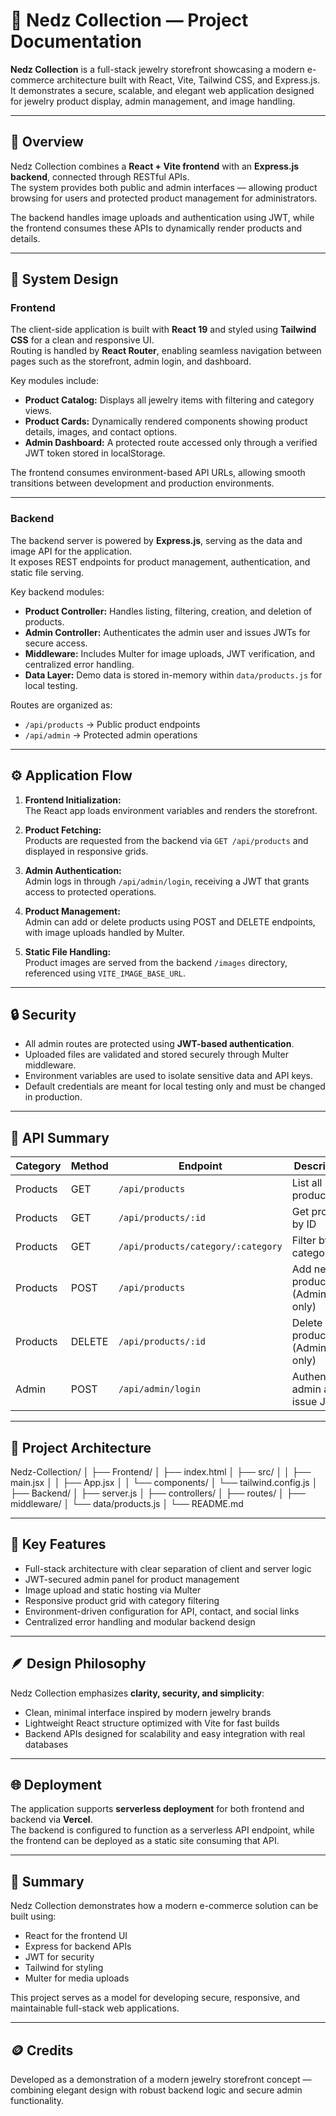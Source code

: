 # 💎 Nedz Collection — Project Documentation

**Nedz Collection** is a full-stack jewelry storefront showcasing a modern e-commerce architecture built with React, Vite, Tailwind CSS, and Express.js.  
It demonstrates a secure, scalable, and elegant web application designed for jewelry product display, admin management, and image handling.

---

## 🧱 Overview

Nedz Collection combines a **React + Vite frontend** with an **Express.js backend**, connected through RESTful APIs.  
The system provides both public and admin interfaces — allowing product browsing for users and protected product management for administrators.

The backend handles image uploads and authentication using JWT, while the frontend consumes these APIs to dynamically render products and details.

---

## 🎨 System Design

### **Frontend**
The client-side application is built with **React 19** and styled using **Tailwind CSS** for a clean and responsive UI.  
Routing is handled by **React Router**, enabling seamless navigation between pages such as the storefront, admin login, and dashboard.

Key modules include:
- **Product Catalog:** Displays all jewelry items with filtering and category views.  
- **Product Cards:** Dynamically rendered components showing product details, images, and contact options.  
- **Admin Dashboard:** A protected route accessed only through a verified JWT token stored in localStorage.  

The frontend consumes environment-based API URLs, allowing smooth transitions between development and production environments.

---

### **Backend**
The backend server is powered by **Express.js**, serving as the data and image API for the application.  
It exposes REST endpoints for product management, authentication, and static file serving.

Key backend modules:
- **Product Controller:** Handles listing, filtering, creation, and deletion of products.  
- **Admin Controller:** Authenticates the admin user and issues JWTs for secure access.  
- **Middleware:** Includes Multer for image uploads, JWT verification, and centralized error handling.  
- **Data Layer:** Demo data is stored in-memory within `data/products.js` for local testing.  

Routes are organized as:
- `/api/products` → Public product endpoints  
- `/api/admin` → Protected admin operations  

---

## ⚙️ Application Flow

1. **Frontend Initialization:**  
   The React app loads environment variables and renders the storefront.  

2. **Product Fetching:**  
   Products are requested from the backend via `GET /api/products` and displayed in responsive grids.  

3. **Admin Authentication:**  
   Admin logs in through `/api/admin/login`, receiving a JWT that grants access to protected operations.  

4. **Product Management:**  
   Admin can add or delete products using POST and DELETE endpoints, with image uploads handled by Multer.  

5. **Static File Handling:**  
   Product images are served from the backend `/images` directory, referenced using `VITE_IMAGE_BASE_URL`.  

---

## 🔒 Security

- All admin routes are protected using **JWT-based authentication**.  
- Uploaded files are validated and stored securely through Multer middleware.  
- Environment variables are used to isolate sensitive data and API keys.  
- Default credentials are meant for local testing only and must be changed in production.  

---

## 🧠 API Summary

| Category | Method | Endpoint | Description |
|-----------|---------|-----------|--------------|
| Products | GET | `/api/products` | List all products |
| Products | GET | `/api/products/:id` | Get product by ID |
| Products | GET | `/api/products/category/:category` | Filter by category |
| Products | POST | `/api/products` | Add new product (Admin only) |
| Products | DELETE | `/api/products/:id` | Delete product (Admin only) |
| Admin | POST | `/api/admin/login` | Authenticate admin and issue JWT |

---

## 📂 Project Architecture

Nedz-Collection/
│
├── Frontend/
│ ├── index.html
│ ├── src/
│ │ ├── main.jsx
│ │ ├── App.jsx
│ │ └── components/
│ └── tailwind.config.js
│
├── Backend/
│ ├── server.js
│ ├── controllers/
│ ├── routes/
│ ├── middleware/
│ └── data/products.js
│
└── README.md

---

## 🧩 Key Features

- Full-stack architecture with clear separation of client and server logic  
- JWT-secured admin panel for product management  
- Image upload and static hosting via Multer  
- Responsive product grid with category filtering  
- Environment-driven configuration for API, contact, and social links  
- Centralized error handling and modular backend design  

---

## 🪶 Design Philosophy

Nedz Collection emphasizes **clarity, security, and simplicity**:
- Clean, minimal interface inspired by modern jewelry brands  
- Lightweight React structure optimized with Vite for fast builds  
- Backend APIs designed for scalability and easy integration with real databases  

---

## 🌐 Deployment

The application supports **serverless deployment** for both frontend and backend via **Vercel**.  
The backend is configured to function as a serverless API endpoint, while the frontend can be deployed as a static site consuming that API.

---

## 🧾 Summary

Nedz Collection demonstrates how a modern e-commerce solution can be built using:
- React for the frontend UI  
- Express for backend APIs  
- JWT for security  
- Tailwind for styling  
- Multer for media uploads  

This project serves as a model for developing secure, responsive, and maintainable full-stack web applications.

---

## 🪙 Credits

Developed as a demonstration of a modern jewelry storefront concept — combining elegant design with robust backend logic and secure admin functionality.
